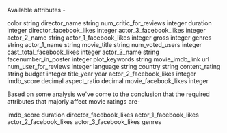 Available attributes -

color                       string
director_name               string
num_critic_for_reviews      integer
duration                    integer
director_facebook_likes     integer
actor_3_facebook_likes      integer
actor_2_name                string
actor_1_facebook_likes      integer
gross                       integer
genres                      string
actor_1_name                string
movie_title                 string
num_voted_users             integer
cast_total_facebook_likes   integer
actor_3_name                string
facenumber_in_poster        integer
plot_keywords               string
movie_imdb_link             url
num_user_for_reviews        integer
language                    string
country                     string
content_rating              string
budget                      integer
title_year                  year
actor_2_facebook_likes      integer
imdb_score                  decimal
aspect_ratio                decimal
movie_facebook_likes        integer

Based on some analysis we've come to the conclusion that the required attributes that majorly affect movie ratings are-

imdb_score
duration
director_facebook_likes
actor_1_facebook_likes
actor_2_facebook_likes
actor_3_facebook_likes
genres